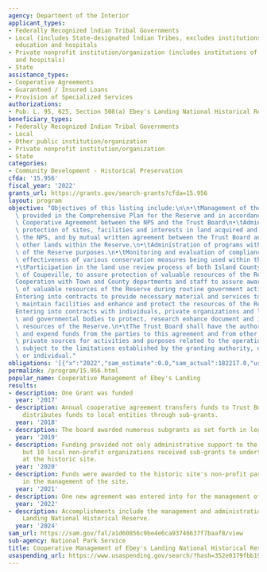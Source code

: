 ```yaml
---
agency: Department of the Interior
applicant_types:
- Federally Recognized lndian Tribal Governments
- Local (includes State-designated lndian Tribes, excludes institutions of higher
  education and hospitals
- Private nonprofit institution/organization (includes institutions of higher education
  and hospitals)
- State
assistance_types:
- Cooperative Agreements
- Guaranteed / Insured Loans
- Provision of Specialized Services
authorizations:
- Pub. L. 95, 625, Section 508(a) Ebey's Landing National Historical Reserve.
beneficiary_types:
- Federally Recognized Indian Tribal Governments
- Local
- Other public institution/organization
- Private nonprofit institution/organization
- State
categories:
- Community Development - Historical Preservation
cfda: '15.956'
fiscal_year: '2022'
grants_url: https://grants.gov/search-grants?cfda=15.956
layout: program
objective: "Objectives of this listing include:\n\n•\tManagement of the Reserve as\
  \ provided in the Comprehensive Plan for the Reserve and in accordance with the\
  \ Cooperative Agreement between the NPS and the Trust Board\n•\tAdministration and\
  \ protection of sites, facilities and interests in land acquired and retained by\
  \ the NPS, and by mutual written agreement between the Trust Board and a land-owner,\
  \ other lands within the Reserve.\n•\tAdministration of programs within the scope\
  \ of the Reserve purposes.\n•\tMonitoring and evaluation of compliance with and\
  \ effectiveness of various conservation measures being used within the Reserve.\n\
  •\tParticipation in the land use review process of both Island County and the Town\
  \ of Coupeville, to assure protection of valuable resources of the Reserve.\n•\t\
  Cooperation with Town and County departments and staff to assure awareness and protection\
  \ of valuable resources of the Reserve during routine government activities.\n•\t\
  Entering into contracts to provide necessary material and services to develop and\
  \ maintain facilities and enhance and protect the resources of the Reserve.\n•\t\
  Entering into contracts with individuals, private organizations and local community\
  \ and governmental bodies to protect, research enhance document and interpret the\
  \ resources of the Reserve.\n•\tThe Trust Board shall have the authority to accept\
  \ and expend funds from the parties to this agreement and from other public and\
  \ private sources for activities and purposes related to the operation of the Reserve,\
  \ subject to the limitations established by the granting authority, organization\
  \ or individual."
obligations: '[{"x":"2022","sam_estimate":0.0,"sam_actual":182217.0,"usa_spending_actual":182217.0},{"x":"2023","sam_estimate":0.0,"sam_actual":211000.0,"usa_spending_actual":211000.0},{"x":"2024","sam_estimate":229000.0,"sam_actual":0.0,"usa_spending_actual":229000.0}]'
permalink: /program/15.956.html
popular_name: Cooperative Management of Ebey's Landing
results:
- description: One Grant was funded
  year: '2017'
- description: Annual cooperative agreement transfers funds to Trust Board which further
    distributes funds to local entities through sub-grants.
  year: '2018'
- description: The board awarded numerous subgrants as set forth in legislation.
  year: '2019'
- description: Funding provided not only administrative support to the Trustee board,
    but 10 local non-profit organizations received sub-grants to undertake projects
    at the historic site.
  year: '2020'
- description: Funds were awarded to the historic site's non-profit partner to assist
    in the management of the site.
  year: '2021'
- description: One new agreement was entered into for the management of Ebbey's Landing.
  year: '2022'
- description: Accomplishments include the management and administration of Eveys
    Landing National Historical Reserve.
  year: '2024'
sam_url: https://sam.gov/fal/a1d60856c9be4e6ca93746637f7baaf8/view
sub-agency: National Park Service
title: Cooperative Management of Ebey's Landing National Historical Reserve.
usaspending_url: https://www.usaspending.gov/search/?hash=352e0379fbb192b415789ba98b6549f8
---
```

